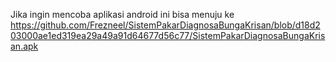 Jika ingin mencoba aplikasi android ini bisa menuju ke 
https://github.com/Frezneel/SistemPakarDiagnosaBungaKrisan/blob/d18d203000ae1ed319ea29a49a91d64677d56c77/SistemPakarDiagnosaBungaKrisan.apk
